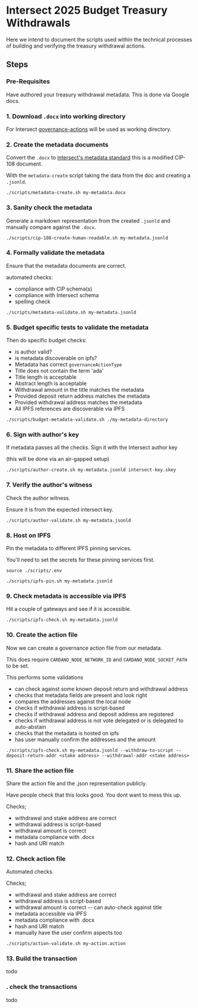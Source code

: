 # Intersect 2025 Budget Treasury Withdrawals

Here we intend to document the scripts used within the technical processes of building and verifying the treasury withdrawal actions.

## Steps

### Pre-Requisites

Have authored your treasury withdrawal metadata.
This is done via Google docs.

### 1. Download `.docx` into working directory

For Intersect [governance-actions](https://github.com/IntersectMBO/governance-actions) will be used as working directory.

### 2. Create the metadata documents

Convert the `.docx` to [intersect's metadata standard](https://github.com/IntersectMBO/governance-actions/tree/main/schemas)
this is a modified CIP-108 document.

With the `metadata-create` script taking the data from the doc and creating a `.jsonld`.

```shell
./scripts/metadata-create.sh my-metadata.docx
```

### 3. Sanity check the metadata

Generate a markdown representation from the created `.jsonld`
and manually compare against the `.docx`.

```shell
./scripts/cip-108-create-human-readable.sh my-metadata.jsonld
```

### 4. Formally validate the metadata

Ensure that the metadata documents are correct.

automated checks:
- compliance with CIP schema(s)
- compliance with Intersect schema
- spelling check

```shell
./scripts/metadata-validate.sh my-metadata.jsonld
```

### 5. Budget specific tests to validate the metadata

Then do specific budget checks:
- is author valid?
- is metadata discoverable on ipfs?
- Metadata has correct `governanceActionType`
- Title does not contain the term 'ada'
- Title length is acceptable
- Abstract length is acceptable
- Withdrawal amount in the title matches the metadata
- Provided deposit return address matches the metadata
- Provided withdrawal address matches the metadata
- All IPFS references are discoverable via IPFS

```shell
./scripts/budget-metadata-validate.sh ./my-metadata-directory
```

### 6. Sign with author's key

If metadata passes all the checks.
Sign it with the Intersect author key

(this will be done via an air-gapped setup)

```shell
./scripts/author-create.sh my-metadata.jsonld intersect-key.skey
```

### 7. Verify the author's witness

Check the author witness.

Ensure it is from the expected intersect key.

```shell
./scripts/author-validate.sh my-metadata.jsonld
```

### 8. Host on IPFS

Pin the metadata to different IPFS pinning services.

You'll need to set the secrets for these pinning services first.

```shell
source ./scripts/.env

./scripts/ipfs-pin.sh my-metadata.jsonld
```

### 9. Check metadata is accessible via IPFS

Hit a couple of gateways and see if it is accessible.

```shell
./scripts/ipfs-check.sh my-metadata.jsonld
```

### 10. Create the action file

Now we can create a governance action file from our metadata.

This does require `CARDANO_NODE_NETWORK_ID` and `CARDANO_NODE_SOCKET_PATH` to be set.

This performs some validations
- can check against some known deposit return and withdrawal address
- checks that metadata fields are present and look right
- compares the addresses against the local node
- checks if withdrawal address is script-based
- checks if withdrawal address and deposit address are registered
- checks if withdrawal address is not vote delegated or is delegated to auto-abstain
- checks that the metadata is hosted on ipfs
- has user manually confirm the addresses and the amount

```shell
./scripts/ipfs-check.sh my-metadata.jsonld --withdraw-to-script --deposit-return-addr <stake address> --withdrawal-addr <stake address>
```

### 11. Share the action file

Share the action file and the .json representation publicly.

Have people check that this looks good.
You dont want to mess this up.

Checks;
- withdrawal and stake address are correct
- withdrawal address is script-based
- withdrawal amount is correct
- metadata compliance with .docx
- hash and URI match

### 12. Check action file

Automated checks.

Checks;
- withdrawal and stake address are correct
- withdrawal address is script-based
- withdrawal amount is correct -- can auto-check against title
- metadata accessible via IPFS
- metadata compliance with .docx
- hash and URI match
- manually have the user confirm aspects too

```shell
./scripts/action-validate.sh my-action.action
```

### 13. Build the transaction

todo

### . check the transactions

todo